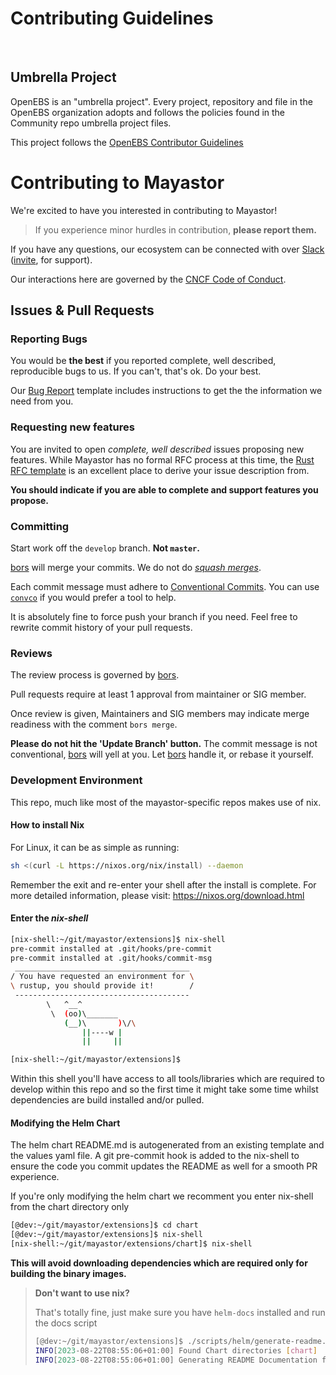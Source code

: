 # Contributing Guidelines
<BR>

## Umbrella Project
OpenEBS is an "umbrella project". Every project, repository and file in the OpenEBS organization adopts and follows the policies found in the Community repo umbrella project files.
<BR>

This project follows the [OpenEBS Contributor Guidelines](https://github.com/openebs/community/CONTRIBUTING.md)

# Contributing to Mayastor

We're excited to have you interested in contributing to Mayastor!

> If you experience minor hurdles in contribution, **please report them.**

If you have any questions, our ecosystem can be connected with over [Slack][mayastor-slack] ([invite][mayastor-slack-inviter], for support).

Our interactions here are governed by the [CNCF Code of Conduct](CODE-OF_CONDUCT.md).

## Issues & Pull Requests

### Reporting Bugs

You would be **the best** if you reported complete, well described, reproducible bugs to us. If
you can't, that's ok. Do your best.

Our [Bug Report][issue-bug-report] template includes instructions to get the the information we
need from you.

### Requesting new features

You are invited to open _complete, well described_ issues proposing new features. While Mayastor
has no formal RFC process at this time, the [Rust RFC template][rust-rfc-template] is an
excellent place to derive your issue description from.

**You should indicate if you are able to complete and support features you propose.**

### Committing

Start work off the `develop` branch. **Not `master`.**

[bors][bors] will merge your commits. We do not do [_squash merges_][squash-merges].

Each commit message must adhere to [Conventional Commits][conventional-commits]. You can use
[`convco`][tools-convco] if you would prefer a tool to help.

It is absolutely fine to force push your branch if you need. Feel free to rewrite commit history
of your pull requests.

### Reviews

The review process is governed by [bors][bors].

Pull requests require at least 1 approval from maintainer or SIG member.

Once review is given, Maintainers and SIG members may indicate merge readiness with the comment
`bors merge`.

**Please do not hit the 'Update Branch' button.** The commit message is not conventional,
[bors][bors] will yell at you. Let [bors][bors] handle it, or rebase it yourself.

### Development Environment

This repo, much like most of the mayastor-specific repos makes use of nix.

#### How to install Nix

For Linux, it can be as simple as running:
```bash
sh <(curl -L https://nixos.org/nix/install) --daemon
```
Remember the exit and re-enter your shell after the install is complete.
For more detailed information, please visit: https://nixos.org/download.html

#### Enter the *nix-shell*
```bash
[nix-shell:~/git/mayastor/extensions]$ nix-shell
pre-commit installed at .git/hooks/pre-commit
pre-commit installed at .git/hooks/commit-msg
 _______________________________________
/ You have requested an environment for \
\ rustup, you should provide it!        /
 ---------------------------------------
        \   ^__^
         \  (oo)\_______
            (__)\       )\/\
                ||----w |
                ||     ||

[nix-shell:~/git/mayastor/extensions]$
```

Within this shell you'll have access to all tools/libraries which are required to develop within this repo and so the first time it might take some time whilst dependencies are build installed and/or pulled.

#### Modifying the Helm Chart

The helm chart README.md is autogenerated from an existing template and the values yaml file.
A git pre-commit hook is added to the nix-shell to ensure the code you commit updates the README as well
for a smooth PR experience.

If you're only modifying the helm chart we recomment you enter nix-shell from the chart directory only
```bash
[@dev:~/git/mayastor/extensions]$ cd chart
[@dev:~/git/mayastor/extensions]$ nix-shell
[nix-shell:~/git/mayastor/extensions/chart]$ nix-shell
```

**This will avoid downloading dependencies which are required only for building the binary images.**

> **Don't want to use nix?**
>
> That's totally fine, just make sure you have `helm-docs` installed and run the docs script
> ```bash
> [@dev:~/git/mayastor/extensions]$ ./scripts/helm/generate-readme.sh
> INFO[2023-08-22T08:55:06+01:00] Found Chart directories [chart]
> INFO[2023-08-22T08:55:06+01:00] Generating README Documentation for chart chart
> ```

[mayastor-slack]: https://kubernetes.slack.com/messages/openebs
[mayastor-dev-slack]: https://kubernetes.slack.com/messages/openebs-dev
[mayastor-slack-inviter]: https://slack.k8s.io/
[mayastor-discord]: https://discord.gg/nhpyMeJCHE
[rust-rfc-template]: https://github.com/rust-lang/rfcs/blob/master/0000-template.md
[issue-bug-report]: https://github.com/openebs/Mayastor/issues/new?labels=new&template=bug_report.md
[bors]: https://bors.tech/
[squash-merges]: https://docs.github.com/en/github/collaborating-with-issues-and-pull-requests/about-pull-request-merges#squash-and-merge-your-pull-request-commits
[conventional-commits]: https://www.conventionalcommits.org/en/v1.0.0/
[tools-convco]: https://convco.github.io/
